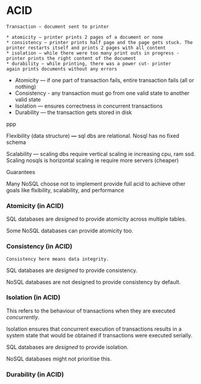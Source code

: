 # ACID

```admonish example title="Analogy"
Transaction — document sent to printer 

* atomicity — printer prints 2 pages of a document or none 
* consistency — printer prints half page and the page gets stuck. The printer restarts itself and prints 2 pages with all content
* isolation — while there were too many print outs in progress - printer prints the right content of the document
* durability — while printing, there was a power cut- printer
again prints documents without any errors
```

- Atomicity — if one part of transaction fails, entire transaction fails (all or nothing)
- Consistency - any transaction must go from one valid state to another valid state
- Isolation — ensures correctness in concurrent transactions
- Durability — the transaction gets stored in disk

ppp

Flexibility (data structure) **—** sql dbs are relational. Nosql has no fixed schema

Scalability — scaling dbs require vertical scaling ie increasing cpu, ram ssd. Scaling nosqls is horizontal scaling ie require more servers (cheaper) 

Guarantees

Many NoSQL choose not to implement provide full acid to achieve other goals like flxibility, scalability, and performance


### Atomicity (in ACID)

SQL databases are _designed_ to provide atomicity across multiple tables.

Some NoSQL databases can provide atomicity too.

### Consistency (in ACID)

```admonish note
Consistency here means data integrity.
```

SQL databases are _designed_ to provide consistency.

NoSQL databases are not designed to provide consistency by default.

### Isolation (in ACID)

This refers to the behaviour of transactions when they are executed _concurrently_.

Isolation ensures that concurrent execution of transactions results in a system state that would be obtained if transactions were executed serially.

SQL databases are _designed_ to provide isolation.

NoSQL databases might not prioritise this.

### Durability (in ACID)
